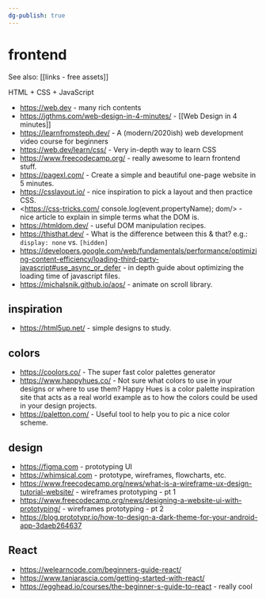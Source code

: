 ```yaml
---
dg-publish: true
---
```


# frontend

See also: [[links - free assets]]

HTML + CSS + JavaScript

- <https://web.dev> - many rich contents
- <https://jgthms.com/web-design-in-4-minutes/> - [[Web Design in 4 minutes]]
- <https://learnfromsteph.dev/> - A (modern/2020ish) web development video course for beginners 
- <https://web.dev/learn/css/> - Very in-depth way to learn CSS 
- <https://www.freecodecamp.org/> - really awesome to learn frontend stuff.
- <https://pagexl.com/> - Create a simple and beautiful one-page website in 5 minutes.
- <https://csslayout.io/> - nice inspiration to pick a layout and then practice CSS.
- <https://css-tricks.com/  console.log(event.propertyName);
dom/> - nice article to explain in simple terms what the DOM is.
- <https://htmldom.dev/> - useful DOM manipulation recipes.
- <https://thisthat.dev/> - What is the difference between this & that? e.g.: `display: none` vs. `[hidden]`
- <https://developers.google.com/web/fundamentals/performance/optimizing-content-efficiency/loading-third-party-javascript#use_async_or_defer> - in depth guide about optimizing the loading time of javascript files.
- <https://michalsnik.github.io/aos/> - animate on scroll library.

## inspiration

- <https://html5up.net/> - simple designs to study.

## colors
- <https://coolors.co/> - The super fast color palettes generator
- <https://www.happyhues.co/> - Not sure what colors to use in your designs or where to use them? Happy Hues is a color palette inspiration site that acts as a real world example as to how the colors could be used in your design projects.
- <https://paletton.com/> - Useful tool to help you to pic a nice color scheme.


## design

- <https://figma.com> - prototyping UI
- <https://whimsical.com> - prototype, wireframes, flowcharts, etc.
- <https://www.freecodecamp.org/news/what-is-a-wireframe-ux-design-tutorial-website/> - wireframes prototyping - pt 1
- <https://www.freecodecamp.org/news/designing-a-website-ui-with-prototyping/> - wireframes prototyping - pt 2
- <https://blog.prototypr.io/how-to-design-a-dark-theme-for-your-android-app-3daeb264637>


## React

- <https://welearncode.com/beginners-guide-react/>
- <https://www.taniarascia.com/getting-started-with-react/>
- <https://egghead.io/courses/the-beginner-s-guide-to-react> - really cool

